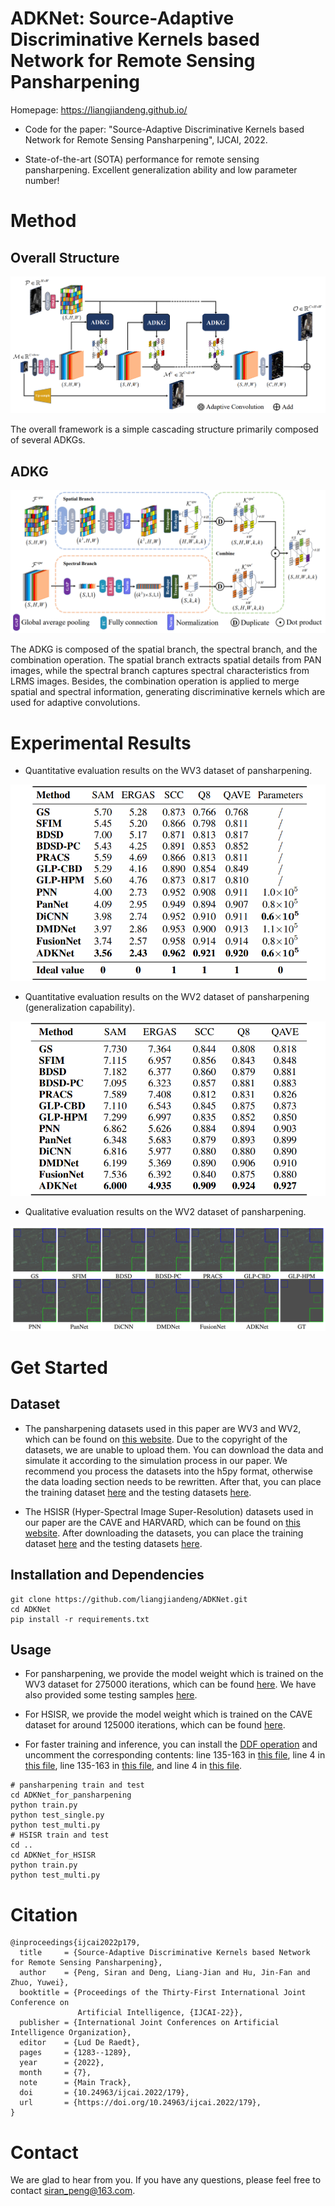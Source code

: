 # ADKNet: Source-Adaptive Discriminative Kernels based Network for Remote Sensing Pansharpening
Homepage: https://liangjiandeng.github.io/

- Code for the paper: "Source-Adaptive Discriminative Kernels based Network for Remote Sensing Pansharpening", IJCAI, 2022.

- State-of-the-art (SOTA) performance for remote sensing pansharpening. Excellent generalization ability and low parameter number!

# Method
## Overall Structure

![ADKNet](show_image/adknet.png#pic_center)

The overall framework is a simple cascading structure primarily composed of several ADKGs.

## ADKG

![ADKG](show_image/adkg.png#pic_center)

The ADKG is composed of the spatial branch, the spectral branch, and the combination operation. The spatial branch extracts spatial details from PAN images, while the spectral branch captures spectral characteristics from LRMS images. Besides, the combination operation is applied to merge spatial and spectral information, generating discriminative kernels which are used for adaptive convolutions.

# Experimental Results

- Quantitative evaluation results on the WV3 dataset of pansharpening.

![wv3](show_image/wv3.png#pic_center)

- Quantitative evaluation results on the WV2 dataset of pansharpening (generalization capability).

![wv2](show_image/wv2.png#pic_center)

- Qualitative evaluation results on the WV2 dataset of pansharpening.

![wv2](show_image/wv2_visual.png#pic_center)

# Get Started
## Dataset
- The pansharpening datasets used in this paper are WV3 and WV2, which can be found on [this website](https://resources.maxar.com/). Due to the copyright of the datasets, we are unable to upload them. You can download the data and simulate it according to the simulation process in our paper. We recommend you process the datasets into the h5py format, otherwise the data loading section needs to be rewritten. After that, you can place the training dataset [here](ADKNet_for_pansharpening/training_data/) and the testing datasets [here](ADKNet_for_pansharpening/test_data/).

- The HSISR (Hyper-Spectral Image Super-Resolution) datasets used in our paper are the CAVE and HARVARD, which can be found on [this website](https://github.com/J-FHu/Fusformer). After downloading the datasets, you can place the training dataset [here](ADKNet_for_HSISR/training_data/) and the testing datasets [here](ADKNet_for_HSISR/test_data/).

## Installation and Dependencies
```shell
git clone https://github.com/liangjiandeng/ADKNet.git
cd ADKNet
pip install -r requirements.txt
```

## Usage
- For pansharpening, we provide the model weight which is trained on the WV3 dataset for 275000 iterations, which can be found [here](ADKNet_for_pansharpening/Weights/). We have also provided some testing samples [here](ADKNet_for_pansharpening/test_data/).

- For HSISR, we provide the model weight which is trained on the CAVE dataset for around 125000 iterations, which can be found [here](ADKNet_for_HSISR/Weights/).

- For faster training and inference, you can install the [DDF operation](https://github.com/theFoxofSky/ddfnet) and uncomment the corresponding contents: line 135-163 in [this file](ADKNet_for_pansharpening/ADKG.py), line 4 in [this file](ADKNet_for_pansharpening/model.py), line 135-163 in [this file](ADKNet_for_HSISR/ADKG.py), and line 4 in [this file](ADKNet_for_HSISR/model.py).

```shell
# pansharpening train and test
cd ADKNet_for_pansharpening
python train.py
python test_single.py
python test_multi.py
# HSISR train and test
cd ..
cd ADKNet_for_HSISR
python train.py
python test_multi.py
```

# Citation
```
@inproceedings{ijcai2022p179,
  title     = {Source-Adaptive Discriminative Kernels based Network for Remote Sensing Pansharpening},
  author    = {Peng, Siran and Deng, Liang-Jian and Hu, Jin-Fan and Zhuo, Yuwei},
  booktitle = {Proceedings of the Thirty-First International Joint Conference on
               Artificial Intelligence, {IJCAI-22}},
  publisher = {International Joint Conferences on Artificial Intelligence Organization},
  editor    = {Lud De Raedt},
  pages     = {1283--1289},
  year      = {2022},
  month     = {7},
  note      = {Main Track},
  doi       = {10.24963/ijcai.2022/179},
  url       = {https://doi.org/10.24963/ijcai.2022/179},
}
```

# Contact
We are glad to hear from you. If you have any questions, please feel free to contact siran_peng@163.com.
